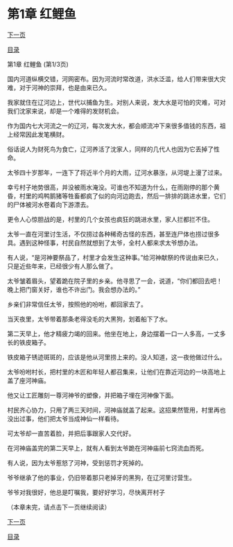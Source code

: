 <h1>第1章   红鲤鱼</h1>
            <div><p><a href="./1_%E7%AC%AC1%E7%AB%A0_%E7%BA%A2%E9%B2%A4%E9%B1%BC.md">下一页</a></p><p><a href="../">目录</a></p></div>
            <div><p>第1章   红鲤鱼 (第1/3页)</p><p>国内河道纵横交错，河网密布。因为河流时常改道，洪水泛滥，给人们带来很大灾难，对于河神的崇拜，也是由来已久。</p><p>我家就住在辽河边上，世代以捕鱼为生。对别人来说，发大水是可怕的灾难，可对我们沈家来说，却是一个难得的发财机会。</p><p>作为国内七大河流之一的辽河，每次发大水，都会顺流冲下来很多值钱的东西，祖上经常因此发笔横财。</p><p>俗话说人为财死鸟为食亡，辽河养活了沈家人，同样的几代人也因为它丢掉了性命。</p><p>太爷四十岁那年，一连下了将近半个月的大雨，辽河水暴涨，从河堤上漫了过来。</p><p>幸亏村子地势很高，并没被雨水淹没。可谁也不知道为什么，在雨刚停的那个黄昏，村里的鸡鸭鹅猪等牲畜都疯了似的向河边跑去，然后一排排的跳进水里，它们的尸体被河水卷着向下游漂去。</p><p>更令人心惊胆战的是，村里的几个女孩也疯狂的跳进水里，家人拦都拦不住。</p><p>太爷一直在河里讨生活，不仅捞过各种稀奇古怪的东西，甚至连尸体也捞过很多具。遇到这种怪事，村民自然就想到了太爷，全村人都来求太爷想办法。</p><p>有人说，“是河神要祭品了，村里才会发生这种事。”给河神献祭的传说由来已久，只是近些年来，已经很少有人那么做了。</p><p>太爷皱着眉头，望着跪在院子里的乡亲。他寻思了一会，说道，“你们都回去吧！晚上把门窗关好，谁也不许出门。我会想办法的。”</p><p>乡亲们非常信任太爷，按照他的吩咐，都回家去了。</p><p>当天夜里，太爷带着那条老得没毛的大黑狗，划着船下了水。</p><p>第二天早上，他才精疲力竭的回来。他坐在地上，身边摆着一口一人多高，一丈多长的铁皮箱子。</p><p>铁皮箱子锈迹斑斑的，应该是他从河里捞上来的。没人知道，这一夜他做过什么。</p><p>太爷吩咐村长，把村里的木匠和年轻人都召集来，让他们在靠近河边的一块高地上盖了座河神庙。</p><p>他又让工匠雕刻一尊河神爷的塑像，并把箱子埋在河神像下面。</p><p>村民齐心协力，只用了两三天时间，河神庙就盖了起来。这招果然管用，村里再也没出过事，他们把太爷当成神仙一样看待。</p><p>可太爷却一直苦着脸，并把后事跟家人交代好。</p><p>在河神庙盖完的第二天早上，就有人看到太爷跪在河神庙前七窍流血而死。</p><p>有人说，因为太爷惹怒了河神，受到惩罚才死掉的。</p><p>爷爷继承了他的事业，仍旧带着那只老掉牙的黑狗，在辽河里讨营生。</p><p>爷爷对我很好，他总是叮嘱我，要好好学习，尽快离开村子</p><p>（本章未完，请点击下一页继续阅读）</p></div>
            <div><p><a href="./1_%E7%AC%AC1%E7%AB%A0_%E7%BA%A2%E9%B2%A4%E9%B1%BC.md">下一页</a></p><p><a href="../">目录</a></p></div>